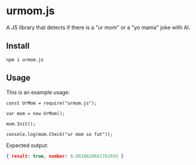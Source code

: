 # urmom.js
A JS library that detects if there is a "ur mom" or a "yo mama" joke with AI.
## Install
```
npm i urmom.js
```
## Usage
This is an example usage:
```JS
const UrMom = require("urmom.js");

var mom = new UrMom();

mom.Init();

console.log(mom.Check("ur mom so fat"));
```
Expected output:
```JSON
{ result: true, number: 0.9818620681762695 }
```
